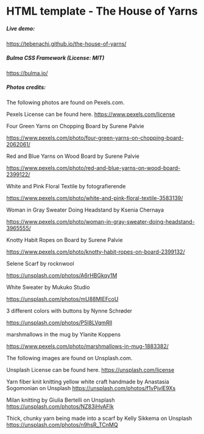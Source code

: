 
# HTML template  - The House of Yarns

##### Live demo: 

https://tebenachi.github.io/the-house-of-yarns/


##### Bulma CSS Framework (License: MIT)

https://bulma.io/



##### Photos credits:

The following photos are found on Pexels.com. 

Pexels License can be found here. https://www.pexels.com/license


Four Green Yarns on Chopping Board by Surene Palvie

https://www.pexels.com/photo/four-green-yarns-on-chopping-board-2062061/

Red and Blue Yarns on Wood Board by Surene Palvie

https://www.pexels.com/photo/red-and-blue-yarns-on-wood-board-2399122/

White and Pink Floral Textile by fotografierende

https://www.pexels.com/photo/white-and-pink-floral-textile-3583139/

Woman in Gray Sweater Doing Headstand by Ksenia Chernaya

https://www.pexels.com/photo/woman-in-gray-sweater-doing-headstand-3965555/

Knotty Habit Ropes on Board by Surene Palvie

https://www.pexels.com/photo/knotty-habit-ropes-on-board-2399132/

Selene Scarf by rocknwool

https://unsplash.com/photos/A6rHBGkqy1M

White Sweater by Mukuko Studio

https://unsplash.com/photos/mU88MlEFcoU

3 different colors with buttons by Nynne Schrøder

https://unsplash.com/photos/P5I8LVqmRlI

marshmallows in the mug by Ylanite Koppens

https://www.pexels.com/photo/marshmallows-in-mug-1883382/



The following images are found on Unsplash.com.  

Unsplash License can be found here. https://unsplash.com/license

Yarn fiber knit knitting yellow white craft handmade by Anastasia Sogomonian on Unsplash
https://unsplash.com/photos/f1vPjvlE9Xs

Milan knitting by Giulia Bertelli on Unsplash
https://unsplash.com/photos/NZ83iHvAFIk

Thick, chunky yarn being made into a scarf by Kelly Sikkema on Unsplash
https://unsplash.com/photos/n9hsR_TCnMQ





